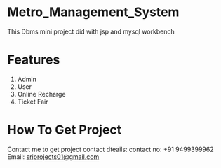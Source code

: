 # Metro_Management_System
This Dbms mini project did with jsp and mysql workbench

# Features

1. Admin
2. User
3. Online Recharge
4. Ticket Fair

# How To Get Project

Contact me to get project
contact dteails:
        contact no: +91 9499399962
        Email: sriprojects01@gmail.com
